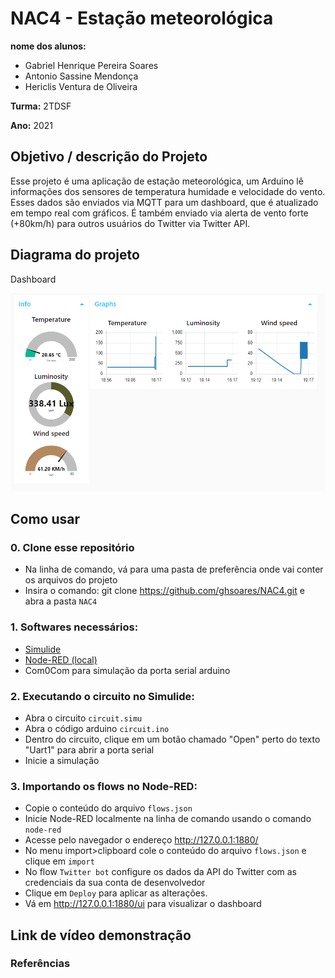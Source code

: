 # NAC4 - Estação meteorológica

**nome dos alunos:** 
* Gabriel Henrique Pereira Soares
* Antonio Sassine Mendonça
* Hericlis Ventura de Oliveira

**Turma:** 2TDSF

**Ano:** 2021

## Objetivo / descrição do Projeto

Esse projeto é uma aplicação de estação meteorológica, um Arduino lê informações dos sensores de temperatura humidade e velocidade do vento.
Esses dados são enviados via MQTT para um dashboard, que é atualizado em tempo real com gráficos.
É também enviado via alerta de vento forte (+80km/h) para outros usuários do Twitter via Twitter API.

## Diagrama do projeto
Dashboard

<img src="./Image.png" width="550">


## Como usar 

### 0. Clone esse repositório
* Na linha de comando, vá para uma pasta de preferência onde vai conter os arquivos do projeto
* Insira o comando: git clone https://github.com/ghsoares/NAC4.git e abra a pasta `NAC4`
### 1. Softwares necessários:
* [Simulide](https://www.simulide.com/p/downloads.html)
* [Node-RED (local)](https://nodered.org/docs/getting-started/local)
* Com0Com para simulação da porta serial arduino
### 2. Executando o circuito no Simulide:
* Abra o circuito `circuit.simu`
* Abra o código arduino `circuit.ino`
* Dentro do circuito, clique em um botão chamado "Open" perto do texto "Uart1" para abrir a porta serial
* Inicie a simulação
### 3. Importando os flows no Node-RED:
* Copie o conteúdo do arquivo `flows.json`
* Inicie Node-RED localmente na linha de comando usando o comando `node-red`
* Acesse pelo navegador o endereço http://127.0.0.1:1880/
* No menu import>clipboard cole o conteúdo do arquivo `flows.json` e clique em `import`
* No flow `Twitter bot` configure os dados da API do Twitter com as credenciais da sua conta de desenvolvedor
* Clique em `Deploy` para aplicar as alterações.
* Vá em http://127.0.0.1:1880/ui para visualizar o dashboard

## Link de vídeo demonstração


### Referências 
